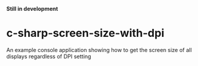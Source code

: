 **Still in development**

# c-sharp-screen-size-with-dpi
An example console application showing how to get the screen size of all displays regardless of DPI setting 
